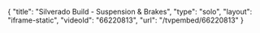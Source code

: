 {
    "title": "Silverado Build - Suspension & Brakes",
    "type": "solo",
    "layout": "iframe-static",
    "videoId": "66220813",
    "url": "\/tvpembed\/66220813"
}
